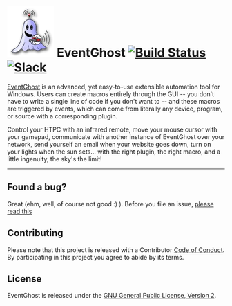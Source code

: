 #  ![EventGhost Logo](https://github.com/EventGhost/EventGhost/raw/master/images/logo.png) EventGhost [![Build Status](https://ci.appveyor.com/api/projects/status/3wf2sdw8bf4i02b9/branch/master?svg=true)](https://ci.appveyor.com/project/blackwind/eventghost/build/artifacts)  [![Slack](https://eventghost-slackin.herokuapp.com/badge.svg)](https://eventghost-slackin.herokuapp.com/)

[EventGhost](www.eventghost.org) is an advanced, yet easy-to-use extensible automation tool for Windows. Users can create macros entirely through the GUI -- you don't have to write a single line of code if you don't want to -- and these macros are triggered by events, which can come from literally any device, program, or source with a corresponding plugin.

Control your HTPC with an infrared remote, move your mouse cursor with your gamepad, communicate with another instance of EventGhost over your network, send yourself an email when your website goes down, turn on your lights when the sun sets... with the right plugin, the right macro, and a little ingenuity, the sky's the limit!

---


Found a bug?
------------

Great (ehm, well, of course not good :) ). Before you file an issue, [please read this](CONTRIBUTING.md#i-want-to-report-a-bug)

Contributing
------------

Please note that this project is released with a Contributor [Code of Conduct](code_of_conduct.md). By participating in this project you agree to abide by its terms.



License
-------
EventGhost is released under the [GNU General Public License, Version 2](gpl-2.0.md).

